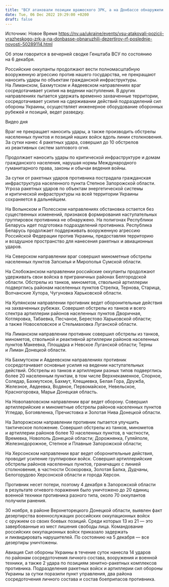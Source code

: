 ```yaml
---
title: "ВСУ атаковали позиции вражеского ЗРК, а на Донбассе обнаружили дезертиров РФ — Генштаб"
date: Tue, 06 Dec 2022 19:29:00 +0200
draft: false
---
```

Источник: Новое Время https://nv.ua/ukraine/events/vsu-atakovali-pozicii-vrazheskogo-zrk-a-na-donbasse-obnaruzhili-dezertirov-rf-poslednie-novosti-50289114.html


 Об этом говорится в вечерней сводке Генштаба ВСУ по состоянию на 6 декабря.

Российские оккупанты продолжают вести полномасштабную вооруженную агрессию против нашего государства, не прекращают наносить удары по объектам гражданской инфраструктуры. На Лиманском, Бахмутском и Авдеевском направлениях враг сосредотачивает усилия на ведении наступления. В других направлениях пытается удержать временно захваченные территории, сосредотачивает усилия на сдерживании действий подразделений сил обороны Украины, осуществляет инженерное оборудование оборонных рубежей и позиций, ведет разведку.

 Видео дня   

Враг не прекращает наносить удары, а также производить обстрелы населенных пунктов и позиций наших войск вдоль линии столкновения. За сутки нанес 4 ракетных удара, совершил до 10 обстрелов из реактивных систем залпового огня.

Продолжает наносить удары по критической инфраструктуре и домам гражданского населения, нарушая нормы Международного гуманитарного права, законы и обычаи ведения войны.

За сутки от ракетных ударов противника пострадала гражданская инфраструктура населенного пункта Степное Запорожской области. Угроза ракетных ударов по объектам энергетической системы и критической инфраструктуры на всей территории Украины сохраняется в дальнейшем.

На Волынском и Полесском направлениях обстановка остается без существенных изменений, признаков формирования наступательных группировок противника не обнаружено. На полигонах Республики Беларусь идет подготовка подразделений противника. Республика Беларусь продолжает поддерживать вооруженную агрессию Российской Федерации против Украины, предоставляя территорию и воздушное пространство для нанесения ракетных и авиационных ударов.

На Северском направлении враг совершил минометные обстрелы населенных пунктов Запсилья и Мирополья Сумской области.

На Слобожанском направлении российские оккупанты продолжают удерживать свои войска в приграничных районах Белгородской области. Обстрелы из танков, минометов, ствольной артиллерии подверглись районам населенных пунктов Стрелка, Тернова, Старица, Волчанские Хутора, Чугуновка Харьковской области.

На Купянском направлении противник ведет оборонительные действия на захваченных рубежах. Совершил обстрелы из танков и всего спектра артиллерии районов населенных пунктов Дворичная, Котляровка, Табаевка, Песчаное, Берестово Харьковской области; а также Новоселовское и Стельмаховка Луганской области.

На Лиманском направлении противник совершил обстрелы из танков, минометов, ствольной и реактивной артиллерии районов населенных пунктов Макеевка, Площадка и Невское Луганской области; Терны и Лиман Донецкой области.

На Бахмутском и Авдеевском направлениях противник сосредотачивает основные усилия на ведении наступательных действий. Обстрелы из танков и артиллерии разных типов подверглись более 20 населенным пунктам, в том числе Верхнекаменное, Спорное, Соледар, Бахмутское, Бахмут, Клещиевка, Белая Гора, Дружба, Железное, Авдеевка, Водяное, Первомайское, Невельское, Красногоровка, Марьи Донецкая область.

На Новопавловском направлении враг ведет оборону. Совершил артиллерийские и минометные обстрелы районов населенных пунктов Угледар, Богоявленка, Пречистовка и Золотая Нива Донецкой области.

На Запорожском направлении противник пытается улучшить тактическое положение. Совершил обстрелы из танков, минометов и артиллерии районов более 10 населенных пунктов, в частности, Времевка, Новополь Донецкой области; Дорожнянка, Гуляйполе, Железнодорожное, Степное и Плавные Запорожской области;

На Херсонском направлении враг ведет оборонительные действия, проводит усиление группировки войск. Совершил артиллерийские обстрелы районов населенных пунктов, граничащих с линией столкновения, в частности Осокоровка, Золотая Балка, Дудчаны, Белогорудово Херсонской области и города Херсон.

Противник несет потери, поэтому 4 декабря в Запорожской области в результате огневого поражения было уничтожено до 20 единиц военной техники противника разного типа, около 70 оккупантов получили ранения.

30 ноября, в районе Верхнеторецкого Донецкой области, выявлен факт дезертирства военнослужащих российских оккупационных войск с оружием со своих боевых позиций. Среди которых 13 из 21 — это завербованные из мест лишения свободы лица. Командование российских оккупационных войск приказало задержать и ликвидировать нарушителей. По состоянию на 5 декабря — все дезертиры уничтожены.

Авиация Сил обороны Украины в течение суток нанесла 14 ударов по районам сосредоточения личного состава, вооружения и военной техники, а также 2 удара по позициям зенитно-ракетных комплексов противника. Подразделения ракетных войск и артиллерии сил обороны Украины за сутки поразили пункт управления, два района сосредоточения личного состава и состав боеприпасов противника.
